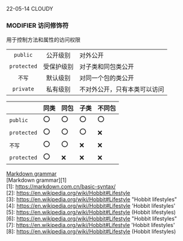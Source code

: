 22-05-14  CLOUDY  
### MODIFIER 访问修饰符  
用于控制方法和属性的访问权限

 | |  |  |
 | :---: | :---: | :--- |  
 | `public` | 公开级别 | 对外公开 |   
 | `protected` |受保护级别 | 对子类和同包类公开 |    
 | `不写` |默认级别 | 对同一个包的类公开 |   
 | `private` |私有级别 | 不对外公开，只有本类可以访问 |  
 
 | |同类 | 同包 | 子类 | 不同包 |  
 |--- | --- | --- | --- | --- | 
 |`public`  | :o: | :o: | :o: | :o: |    
 |`protected` | :o: | :o: | :o: | :x: |    
 |`不写` | :o: | :o: | :x: | :x: |    
 |`protected` | :o: | :x: | :x: | :x: |    
  







[Markdown grammar](https://markdown.com.cn/basic-syntax/)  
[Markdown grammar][1]  
[1]: <https://markdown.com.cn/basic-syntax/>  
[2]: https://en.wikipedia.org/wiki/Hobbit#Lifestyle  
[3]: https://en.wikipedia.org/wiki/Hobbit#Lifestyle "Hobbit lifestyles"  
[4]: https://en.wikipedia.org/wiki/Hobbit#Lifestyle 'Hobbit lifestyles'  
[5]: https://en.wikipedia.org/wiki/Hobbit#Lifestyle (Hobbit lifestyles)  
[6]: <https://en.wikipedia.org/wiki/Hobbit#Lifestyle> "Hobbit lifestyles"  
[7]: <https://en.wikipedia.org/wiki/Hobbit#Lifestyle> 'Hobbit lifestyles'  
[8]: <https://en.wikipedia.org/wiki/Hobbit#Lifestyle> (Hobbit lifestyles)  